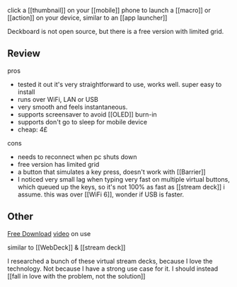 click a [[thumbnail]] on your [[mobile]] phone to launch a [[macro]] or [[action]] on your device, similar to an [[app launcher]]

Deckboard is not open source, but there is a free version with limited grid.
## Review
pros
- tested it out it's very straightforward to use, works well. super easy to install
- runs over WiFi, LAN or USB
- very smooth and feels instantaneous. 
- supports screensaver to avoid [[OLED]] burn-in
- supports don't go to sleep for mobile device
- cheap: 4£

cons
- needs to reconnect when pc shuts down
- free version has limited grid
- a button that simulates a key press, doesn't work with [[Barrier]]
- I noticed very small lag when typing very fast on multiple virtual buttons, which queued up the keys, so it's not 100% as fast as [[stream deck]] i assume. this was over [[WiFi 6]], wonder if USB is faster.
## Other
[Free Download](https://www.deckboard.app/#download)
[video](https://www.youtube.com/watch?v=nD3WWfDRfKg) on use

similar to [[WebDeck]] & [[stream deck]]

I researched a bunch of these virtual stream decks, because I love the technology. Not because I have a strong use case for it. I should instead  [[fall in love with the problem, not the solution]]
